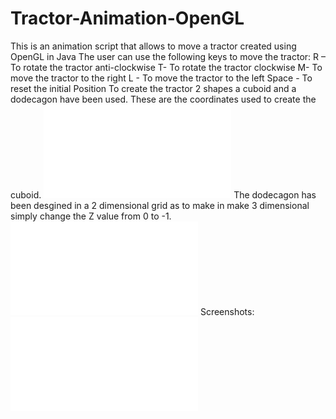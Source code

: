 # Tractor-Animation-OpenGL
This is an animation script that allows to move a tractor created using OpenGL in Java 
The user can use the following keys to move the tractor:
R – To rotate the tractor anti-clockwise
T- To rotate the tractor clockwise
M- To move the tractor to the right 
L -  To move the tractor to the left 
Space -  To reset the initial Position 
To create the tractor 2 shapes a cuboid and a dodecagon have been used. 
These are the coordinates used to create the cuboid.
![](images/cuboid.pgn)
The dodecagon has been desgined in a 2 dimensional grid as to make in make 3 dimensional simply change the Z value from 0 to -1.
![](images/dodecagon.pgn)
Screenshots:
![](images/screenshots.pgn)
